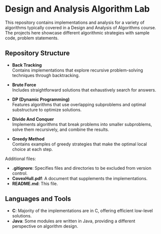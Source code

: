 # Design and Analysis Algorithm Lab

This repository contains implementations and analysis for a variety of algorithms typically covered in a Design and Analysis of Algorithms course. The projects here showcase different algorithmic strategies with sample code, problem statements.

## Repository Structure

- **Back Tracking**  
  Contains implementations that explore recursive problem-solving techniques through backtracking.

- **Brute Force**  
  Includes straightforward solutions that exhaustively search for answers.

- **DP (Dynamic Programming)**  
  Features algorithms that use overlapping subproblems and optimal substructure to optimize solutions.

- **Divide And Conquer**  
  Implements algorithms that break problems into smaller subproblems, solve them recursively, and combine the results.

- **Greedy Method**  
  Contains examples of greedy strategies that make the optimal local choice at each step.

Additional files:

- **.gitignore**: Specifies files and directories to be excluded from version control.
- **CovexHull.pdf**: A document that supplements the implementations.
- **README.md**: This file.

## Languages and Tools

- **C**: Majority of the implementations are in C, offering efficient low-level solutions.
- **Java**: Some modules are written in Java, providing a different perspective on algorithm design.
